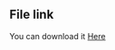 ## File link

You can download it <a href="https://drive.google.com/file/d/1cWfdk_ru886BTp5uICUk0mSRtnJgWBae/view?usp=sharing" target="_blank" >Here</a>
